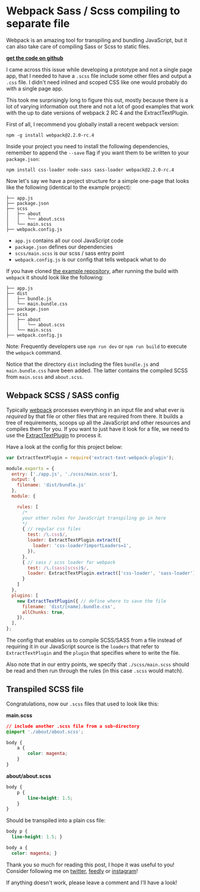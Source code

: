 # Webpack Sass / Scss compiling to separate file

Webpack is an amazing tool for transpiling and bundling JavaScript, but it can also take care of compiling Sass or Scss to static files.

[**get the code on github**](https://github.com/JonathanMH/webpack-scss-sass-file)

I came across this issue while developing a prototype and not a single page app, that I needed to have a `.scss` file include some other files and output a `.css` file. I didn't need inlined and scoped CSS like one would probably do with a single page app.

This took me surprisingly long to figure this out, mostly because there is a lot of varying information out there and not a lot of good examples that work with the up to date versions of webpack 2 RC 4 and the ExtractTextPlugin.

First of all, I recommend you globally install a recent webpack version:

```
npm -g install webpack@2.2.0-rc.4
```

Inside your project you need to install the following dependencies, remember to append the `--save` flag if you want them to be written to your `package.json`:

```
npm install css-loader node-sass sass-loader webpack@2.2.0-rc.4
```

Now let's say we have a project structure for a simple one-page that looks like the following (identical to the example project):

```
├── app.js
├── package.json
├── scss
│   ├── about
│   │   └── about.scss
│   └── main.scss
├── webpack.config.js
```

* `app.js` contains all our cool JavaScript code
* `package.json` defines our dependencies
* `scss/main.scss` is our scss / sass entry point
* `webpack.config.js` is our config that tells webpack what to do


If you have cloned [the example repository](https://github.com/JonathanMH/webpack-scss-sass-file), after running the build with `webpack` it should look like the following:

```
├── app.js
├── dist
│   ├── bundle.js
│   └── main.bundle.css
├── package.json
├── scss
│   ├── about
│   │   └── about.scss
│   └── main.scss
├── webpack.config.js
```

Note: Frequently developers use `npm run dev` or `npm run build` to execute the `webpack` command.

Notice that the directory `dist` including the files `bundle.js` and `main.bundle.css` have been added. The latter contains the compiled SCSS from `main.scss` and `about.scss`.

## Webpack SCSS / SASS config

Typically [webpack][] processes everything in an input file and what ever is *required* by that file or other files that are required from there. It builds a tree of requirements, scoops up all the JavaScript and other resources and compiles them for you. If you want to just have it look for a file, we need to use the [ExtractTextPlugin][] to process it.

Have a look at the config for this project below:

```javascript
var ExtractTextPlugin = require('extract-text-webpack-plugin');

module.exports = {
  entry: ['./app.js', './scss/main.scss'],
  output: {
    filename: 'dist/bundle.js'
  },
  module: {

    rules: [
      /*
      your other rules for JavaScript transpiling go in here
      */
      { // regular css files
        test: /\.css$/,
        loader: ExtractTextPlugin.extract({
          loader: 'css-loader?importLoaders=1',
        }),
      },
      { // sass / scss loader for webpack
        test: /\.(sass|scss)$/,
        loader: ExtractTextPlugin.extract(['css-loader', 'sass-loader'])
      }
    ]
  },
  plugins: [
    new ExtractTextPlugin({ // define where to save the file
      filename: 'dist/[name].bundle.css',
      allChunks: true,
    }),
  ],
};
```

The config that enables us to compile SCSS/SASS from a file instead of requiring it in our JavaScript source is the `loaders` that refer to `ExtractTextPlugin` and the `plugin` that specifies where to write the file.

Also note that in our entry points, we specify that `./scss/main.scss` should be read and then run through the rules (in this case `.scss` would match).

## Transpiled SCSS file

Congratulations, now our `.scss` files that used to look like this:

**main.scss**
```css
// include another .scss file from a sub-directory
@import './about/about.scss';

body {
    a {
        color: magenta;
    }
}
```

**about/about.scss**
```css
body {
    p {
        line-height: 1.5;
    }
}
```

Should be transpiled into a plain css file:

```css
body p {
  line-height: 1.5; }

body a {
  color: magenta; }
```

Thank you so much for reading this post, I hope it was useful to you! Consider following me on [twitter](https://twitter.com/JonathanMH_com), [feedly](http://cloud.feedly.com/#subscription%2Ffeed%2Fhttp%3A%2F%2Fjonathanmh.com%2Ffeed) or [instagram](https://www.instagram.com/gegenwind.dk/)!

If anything doesn't work, please leave a comment and I'll have a look!

[webpack]: https://webpack.js.org/
[ExtractTextPlugin]: https://github.com/webpack/extract-text-webpack-plugin
